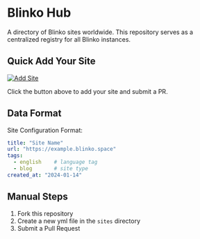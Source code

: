 # Blinko Hub

A directory of Blinko sites worldwide. This repository serves as a centralized registry for all Blinko instances.

## Quick Add Your Site

[![Add Site](https://img.shields.io/badge/-Click%20to%20Add%20Site-blue?style=for-the-badge&logo=github)](https://github.com/blinko-space/blinko-hub/new/main/sites?filename=my-site.yml&value=title%3A%20%22Your%20Site%20Name%22%0Aurl%3A%20%22https%3A%2F%2Fyour-site-domain%22%0Atags%3A%20%0A%20%20-%20english%20%20%20%20%23%20main%20language%0A%20%20-%20blog%20%20%20%20%20%20%20%23%20site%20type%0Acreated_at%3A%20%222024-01-14%22%20%20%23%20creation%20date)

Click the button above to add your site and submit a PR.

## Data Format

Site Configuration Format:

```yaml
title: "Site Name"
url: "https://example.blinko.space"
tags: 
  - english    # language tag
  - blog       # site type
created_at: "2024-01-14"
```

## Manual Steps

1. Fork this repository
2. Create a new yml file in the `sites` directory
3. Submit a Pull Request
